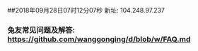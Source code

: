 ##2018年09月28日07时12分07秒 新址: 104.248.97.237
### 兔友常见问题及解答: https://github.com/wanggonging/d/blob/w/FAQ.md
